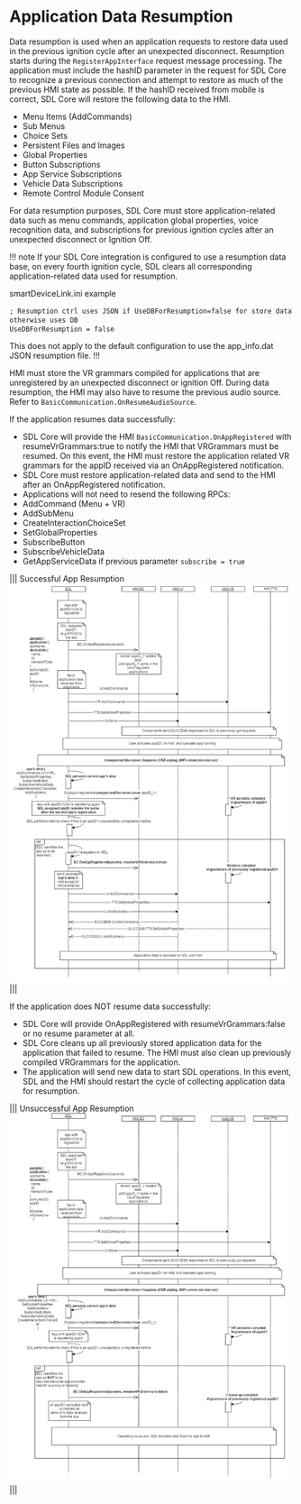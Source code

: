 # Application Data Resumption

Data resumption is used when an application requests to restore data used in the previous ignition cycle after an unexpected disconnect. Resumption starts during the `RegisterAppInterface` request message processing. The application must include the hashID parameter in the request for SDL Core to recognize a previous connection and attempt to restore as much of the previous HMI state as possible. If the hashID received from mobile is correct, SDL Core will restore the following data to the HMI.

- Menu Items (AddCommands)
- Sub Menus
- Choice Sets
- Persistent Files and Images
- Global Properties
- Button Subscriptions
- App Service Subscriptions
- Vehicle Data Subscriptions
- Remote Control Module Consent

For data resumption purposes, SDL Core must store application-related data such as menu commands, application global properties, voice recognition data, and subscriptions for previous ignition cycles after an unexpected disconnect or Ignition Off. 

!!! note
If your SDL Core integration is configured to use a resumption data base, on every fourth ignition cycle, SDL clears all corresponding application-related data used for resumption.

smartDeviceLink.ini example
```
; Resumption ctrl uses JSON if UseDBForResumption=false for store data otherwise uses DB
UseDBForResumption = false
```

This does not apply to the default configuration to use the app_info.dat JSON resumption file.
!!!

HMI must store the VR grammars compiled for applications that are unregistered by an unexpected disconnect or ignition Off. During data resumption, the HMI may also have to resume the previous audio source. Refer to `BasicCommunication.OnResumeAudioSource`.

If the application resumes data successfully:

 - SDL Core will provide the HMI `BasicCommunication.OnAppRegistered` with resumeVrGrammars:true to notify the HMI that VRGrammars must be resumed. On this event, the HMI must restore the application related VR grammars for the appID received via an OnAppRegistered notification.
 - SDL Core must restore application-related data and send to the HMI after an OnAppRegistered notification. 
 - Applications will not need to resend the following RPCs:
  - AddCommand (Menu + VR)
  - AddSubMenu
  - CreateInteractionChoiceSet
  - SetGlobalProperties
  - SubscribeButton
  - SubscribeVehicleData
  - GetAppServiceData if previous parameter `subscribe = true`

|||
Successful App Resumption
![Successful App Resumption](./assets/OnAppRegisteredResume.png)
|||

If the application does NOT resume data successfully:

 - SDL Core will provide OnAppRegistered with resumeVrGrammars:false or no resume parameter at all.
 - SDL Core cleans up all previously stored application data for the application that failed to resume. The HMI must also clean up previously compiled VRGrammars for the application.
 - The application will send new data to start SDL operations. In this event, SDL and the HMI should restart the cycle of collecting application data for resumption.

|||
Unsuccessful App Resumption
![Unsuccessful App Resumption](./assets/OnAppRegisteredNoResume.png)
|||

